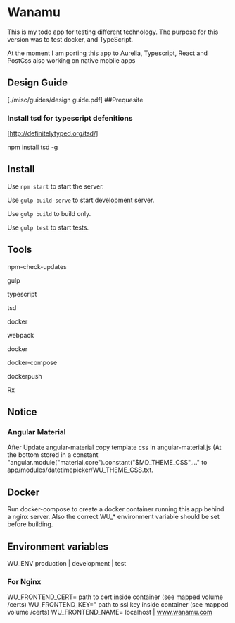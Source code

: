 # Wanamu

This is my todo app for testing different technology. The purpose for this version was to test docker, and TypeScript.

At the moment I am porting this app to Aurelia, Typescript, React and PostCss also working on native mobile apps

## Design Guide

[./misc/guides/design guide.pdf]
##Prequesite 

### Install tsd for typescript defenitions

[http://definitelytyped.org/tsd/]

npm install tsd -g

 
## Install

Use `npm start` to start the server.

Use `gulp build-serve` to start development server.

Use `gulp build` to build only.

Use `gulp test` to start tests.

## Tools

npm-check-updates

gulp

typescript

tsd

docker

webpack

docker

docker-compose

dockerpush

Rx

## Notice 

### Angular Material
After Update angular-material copy template css in angular-material.js (At the bottom stored in a constant "angular.module("material.core").constant("$MD_THEME_CSS",..."
to app/modules/datetimepicker/WU_THEME_CSS.txt.

## Docker

Run docker-compose to create a docker container running this app behind a nginx server.
Also the correct WU_* environment variable should be set before building.

## Environment variables

WU_ENV production | development | test

### For Nginx

WU_FRONTEND_CERT= path to cert inside container (see mapped volume /certs)
WU_FRONTEND_KEY=" path to ssl key inside container (see mapped volume /certs)
WU_FRONTEND_NAME= localhost | www.wanamu.com

